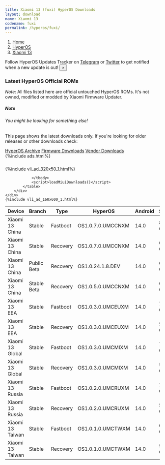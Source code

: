 ```yaml
---
title: Xiaomi 13 (fuxi) HyperOS Downloads
layout: download
name: Xiaomi 13
codename: fuxi
permalink: /hyperos/fuxi/
---
```

<nav aria-label="breadcrumb">
    <ol class="breadcrumb">
        <li class="breadcrumb-item"><a href="/">Home</a></li>
        <li class="breadcrumb-item"><a href="/hyperos/">HyperOS</a></li>
        <li class="breadcrumb-item active" aria-current="page"><a href="/hyperos/fuxi/">Xiaomi 13</a></li>
    </ol>
</nav>
<div class="alert alert-primary alert-dismissible fade show" role="alert">
    Follow HyperOS Updates Tracker on <a href="https://t.me/MIUIUpdatesTracker" class="alert-link">Telegram</a>
     or <a href="https://twitter.com/MiFwUpdater" class="alert-link">Twitter</a> to get notified when a new update is out!
    <button type="button" class="close" data-dismiss="alert" aria-label="Close">
        <span aria-hidden="true">&times;</span>
    </button>
</div>

### Latest HyperOS Official ROMs
*Note*: All files listed here are official untouched HyperOS ROMs. It's not owned, modified or modded by Xiaomi Firmware Updater.
<div class="card">
  <div class="card-body">
    <h5 class="card-title">Note</h5>
    <h6 class="card-subtitle mb-2 text-muted">You might be looking for something else!</h6>
    <p class="card-text">This page shows the latest downloads only.
     If you're looking for older releases or other downloads check:</p>
    <a href="/archive/hyperos/fuxi/" class="card-link">HyperOS Archive</a>
    <a href="/firmware/fuxi/" class="card-link">Firmware Downloads</a>
    <a href="/vendor/fuxi/" class="card-link">Vendor Downloads</a>
  </div>
</div>
{%include ads.html%}
<div class="row justify-content-center">
    <div class="col-10">
        <div class="table-responsive-md" style="margin-top: 25px;">
            {%include vli_ad_320x50_1.html%}
            <table id="miui" class="display dt-responsive nowrap compact table table-striped table-hover table-sm">
                <thead class="thead-dark">
                    <tr>
                        <th data-ref="device">Device</th>
                        <th data-ref="branch">Branch</th>
                        <th data-ref="type">Type</th>
                        <th data-ref="miui">HyperOS</th>
                        <th data-ref="android">Android</th>
                        <th data-ref="size">Size</th>
                        <th data-ref="size">Date</th>
                        <th data-ref="link">Link</th>
                    </tr>
                </thead>
                <tbody>
                <tr><td>Xiaomi 13 China</td><td>Stable</td><td>Fastboot</td><td>OS1.0.7.0.UMCCNXM</td><td>14.0</td><td>8.3 GB</td><td>2024-01-25</td><td><a href="/hyperos/fuxi/stable/OS1.0.7.0.UMCCNXM/">Download</a></td></tr>
<tr><td>Xiaomi 13 China</td><td>Stable</td><td>Recovery</td><td>OS1.0.7.0.UMCCNXM</td><td>14.0</td><td>6.4 GB</td><td>2024-02-20</td><td><a href="/hyperos/fuxi/stable/OS1.0.7.0.UMCCNXM/">Download</a></td></tr>
<tr><td>Xiaomi 13 China</td><td>Public Beta</td><td>Recovery</td><td>OS1.0.24.1.8.DEV</td><td>14.0</td><td>6.4 GB</td><td>2024-01-12</td><td><a href="/hyperos/fuxi/public beta/OS1.0.24.1.8.DEV/">Download</a></td></tr>
<tr><td>Xiaomi 13 China</td><td>Stable Beta</td><td>Recovery</td><td>OS1.0.5.0.UMCCNXM</td><td>14.0</td><td>6.4 GB</td><td>2023-12-23</td><td><a href="/hyperos/fuxi/stable beta/OS1.0.5.0.UMCCNXM/">Download</a></td></tr>
<tr><td>Xiaomi 13 EEA</td><td>Stable</td><td>Fastboot</td><td>OS1.0.3.0.UMCEUXM</td><td>14.0</td><td>7.7 GB</td><td>2024-01-17</td><td><a href="/hyperos/fuxi/stable/OS1.0.3.0.UMCEUXM/">Download</a></td></tr>
<tr><td>Xiaomi 13 EEA</td><td>Stable</td><td>Recovery</td><td>OS1.0.3.0.UMCEUXM</td><td>14.0</td><td>5.9 GB</td><td>2024-01-29</td><td><a href="/hyperos/fuxi/stable/OS1.0.3.0.UMCEUXM/">Download</a></td></tr>
<tr><td>Xiaomi 13 Global</td><td>Stable</td><td>Fastboot</td><td>OS1.0.3.0.UMCMIXM</td><td>14.0</td><td>7.7 GB</td><td>2024-02-28</td><td><a href="/hyperos/fuxi/stable/OS1.0.3.0.UMCMIXM/">Download</a></td></tr>
<tr><td>Xiaomi 13 Global</td><td>Stable</td><td>Recovery</td><td>OS1.0.3.0.UMCMIXM</td><td>14.0</td><td>5.8 GB</td><td>2024-02-20</td><td><a href="/hyperos/fuxi/stable/OS1.0.3.0.UMCMIXM/">Download</a></td></tr>
<tr><td>Xiaomi 13 Russia</td><td>Stable</td><td>Fastboot</td><td>OS1.0.2.0.UMCRUXM</td><td>14.0</td><td>7.4 GB</td><td>2024-02-22</td><td><a href="/hyperos/fuxi/stable/OS1.0.2.0.UMCRUXM/">Download</a></td></tr>
<tr><td>Xiaomi 13 Russia</td><td>Stable</td><td>Recovery</td><td>OS1.0.2.0.UMCRUXM</td><td>14.0</td><td>5.7 GB</td><td>2024-01-16</td><td><a href="/hyperos/fuxi/stable/OS1.0.2.0.UMCRUXM/">Download</a></td></tr>
<tr><td>Xiaomi 13 Taiwan</td><td>Stable</td><td>Fastboot</td><td>OS1.0.1.0.UMCTWXM</td><td>14.0</td><td>6.7 GB</td><td>2024-01-24</td><td><a href="/hyperos/fuxi/stable/OS1.0.1.0.UMCTWXM/">Download</a></td></tr>
<tr><td>Xiaomi 13 Taiwan</td><td>Stable</td><td>Recovery</td><td>OS1.0.1.0.UMCTWXM</td><td>14.0</td><td>5.7 GB</td><td>2024-01-16</td><td><a href="/hyperos/fuxi/stable/OS1.0.1.0.UMCTWXM/">Download</a></td></tr>

                </tbody>
                <script>loadMiuiDownloads()</script>
            </table>
        </div>
    </div>
    {%include vli_ad_160x600_1.html%}
</div>
